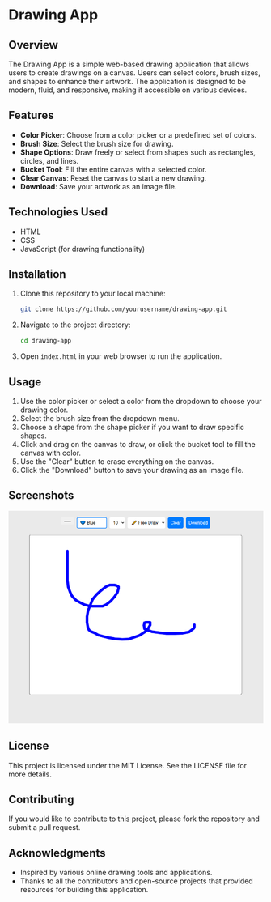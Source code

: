 # Drawing App

## Overview

The Drawing App is a simple web-based drawing application that allows users to create drawings on a canvas. Users can select colors, brush sizes, and shapes to enhance their artwork. The application is designed to be modern, fluid, and responsive, making it accessible on various devices.

## Features

- **Color Picker**: Choose from a color picker or a predefined set of colors.
- **Brush Size**: Select the brush size for drawing.
- **Shape Options**: Draw freely or select from shapes such as rectangles, circles, and lines.
- **Bucket Tool**: Fill the entire canvas with a selected color.
- **Clear Canvas**: Reset the canvas to start a new drawing.
- **Download**: Save your artwork as an image file.

## Technologies Used

- HTML
- CSS
- JavaScript (for drawing functionality)

## Installation

1. Clone this repository to your local machine:
    ```bash
    git clone https://github.com/yourusername/drawing-app.git
    ```

2. Navigate to the project directory:
    ```bash
    cd drawing-app
    ```

3. Open `index.html` in your web browser to run the application.

## Usage

1. Use the color picker or select a color from the dropdown to choose your drawing color.
2. Select the brush size from the dropdown menu.
3. Choose a shape from the shape picker if you want to draw specific shapes.
4. Click and drag on the canvas to draw, or click the bucket tool to fill the canvas with color.
5. Use the "Clear" button to erase everything on the canvas.
6. Click the "Download" button to save your drawing as an image file.

## Screenshots

![Drawing App Screenshot](screenshot.png)

## License

This project is licensed under the MIT License. See the LICENSE file for more details.

## Contributing

If you would like to contribute to this project, please fork the repository and submit a pull request.

## Acknowledgments

- Inspired by various online drawing tools and applications.
- Thanks to all the contributors and open-source projects that provided resources for building this application.
